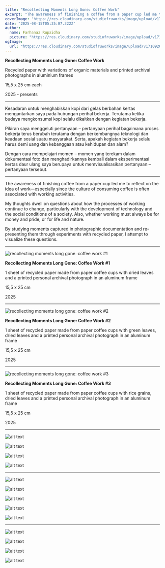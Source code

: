 ```yaml
---
title: "Recollecting Moments Long Gone: Coffee Work"
excerpt: "The awareness of finishing a coffee from a paper cup led me to think about work."
coverImage: "https://res.cloudinary.com/studiofruworks/image/upload/v1755243667/jackplan-user/kmxnwrtbhti12tjj0o7n.jpg"
date: "2025-08-15T05:35:07.322Z"
author:
  name: Farhanaz Rupaidha
  picture: "https://res.cloudinary.com/studiofruworks/image/upload/v1710832241/jackplan-user/e6fmykbxfqftmylyldhg.jpg"
ogImage:
  url: "https://res.cloudinary.com/studiofruworks/image/upload/v1710920420/jackplan-user/bdl8jghrq7mk3epp85fg.jpg"
---
```

**Recollecting Moments Long Gone: Coffee Work**

Recycled paper with variations of organic materials and printed archival photographs in aluminium frames

15,5 x 25 cm each

2025 - presents

* * * * *

Kesadaran untuk menghabiskan kopi dari gelas berbahan kertas mengantarkan saya pada hubungan perihal bekerja. Terutama ketika budaya mengkonsumsi kopi selalu dikaitkan dengan kegiatan bekerja.

Pikiran saya menggeluti pertanyaan – pertanyaan perihal bagaimana proses bekerja terus berubah terutama dengan berkembangnya teknologi dan keadaan sosial suatu masyarakat. Serta, apakah kegiatan bekerja selalu harus demi uang dan kebanggaan atau kehidupan dan alam?

Dengan cara mempelajari momen – momen yang terekam dalam dokumentasi foto dan menghadirkannya kembali dalam eksperimentasi kertas daur ulang saya berupaya untuk memvisualisasikan pertanyaan – pertanyaan tersebut. 



* * * * *

The awareness of finishing coffee from a paper cup led me to reflect on the idea of work—especially since the culture of consuming coffee is often associated with working activities.

My thoughts dwell on questions about how the processes of working continue to change, particularly with the development of technology and the social conditions of a society. Also, whether working must always be for money and pride, or for life and nature.

By studying moments captured in photographic documentation and re-presenting them through experiments with recycled paper, I attempt to visualize these questions.


-----

![recollecting moments long gone: coffee work #1](https://res.cloudinary.com/studiofruworks/image/upload/v1755243314/jackplan-user/zb1u0onzaung5d8r6d1v.jpg)

**Recollecting Moments Long Gone: Coffee Work #1**

1 sheet of recycled paper made from paper coffee cups with dried leaves and a printed personal archival photograph in an aluminum frame

15,5 x 25 cm

2025

-----


![recollecting moments long gone: coffee work #2](https://res.cloudinary.com/studiofruworks/image/upload/v1757355715/jackplan-user/lwead6diolhxtrwxrn1u.jpg)

**Recollecting Moments Long Gone: Coffee Work #2**

1 sheet of recycled paper made from paper coffee cups with green leaves, dried leaves and a printed personal archival photograph in an aluminum frame

15,5 x 25 cm

2025

-----


![recollecting moments long gone: coffee work #3](https://res.cloudinary.com/studiofruworks/image/upload/v1759249072/jackplan-user/x6tqtrilkl60nvjm9x48.jpg)

**Recollecting Moments Long Gone: Coffee Work #3**

1 sheet of recycled paper made from paper coffee cups with rice grains, dried leaves and a printed personal archival photograph in an aluminum frame

15,5 x 25 cm

2025


-----

![alt text](https://res.cloudinary.com/studiofruworks/image/upload/v1755243287/jackplan-user/gzwh1hhnwl8swfzc5k5r.jpg)

![alt text](https://res.cloudinary.com/studiofruworks/image/upload/v1755243324/jackplan-user/xvn1z9ozwmw7fpqiycme.jpg)

![alt text](https://res.cloudinary.com/studiofruworks/image/upload/v1755243318/jackplan-user/vivusrruufxtgnrtdsdc.jpg)

![alt text](https://res.cloudinary.com/studiofruworks/image/upload/v1755243482/jackplan-user/cejftztygzbk9rtqqnae.jpg)

-----

![alt text](https://res.cloudinary.com/studiofruworks/image/upload/v1757357089/jackplan-user/iyvhhz0gxqturhiyephh.jpg)

![alt text](https://res.cloudinary.com/studiofruworks/image/upload/v1757355861/jackplan-user/ezljra2pc098ofmcsqsi.jpg)

![alt text](https://res.cloudinary.com/studiofruworks/image/upload/v1757355873/jackplan-user/jyem1bpiqjah6wyogl8t.jpg)

![alt text](https://res.cloudinary.com/studiofruworks/image/upload/v1757355874/jackplan-user/nrhnciosvxo5yr2kygba.jpg)

![alt text](https://res.cloudinary.com/studiofruworks/image/upload/v1757355876/jackplan-user/f1xqisybpl1bia7ryflc.jpg)

-----

![alt text](https://res.cloudinary.com/studiofruworks/image/upload/v1759249125/jackplan-user/kpn5ujrvjqehqk3v8vi3.jpg)

![alt text](https://res.cloudinary.com/studiofruworks/image/upload/v1759249309/jackplan-user/if1op7l7jetcwxq1ttnt.jpg)

![alt text](https://res.cloudinary.com/studiofruworks/image/upload/v1759249236/jackplan-user/xf5opsmnim6juvjtnbhg.jpg)

![alt text](https://res.cloudinary.com/studiofruworks/image/upload/v1759249367/jackplan-user/y5jbwgofqd9ujuyzmrgz.jpg)
